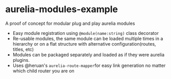 # aurelia-modules-example
A proof of concept for modular plug and play aurelia modules

* Easy module registration using `@module(name:string)` class decorator
* Re-usable modules, the same module can be loaded multiple times in a hierarchy or on a flat structure with alternative configuration(routes, titles, etc)
* Modules can be packaged separately and loaded as if they were aurelia plugins.
* Uses @heruan's `aurelia-route-mapper`for easy link generation no matter which child router you are on
